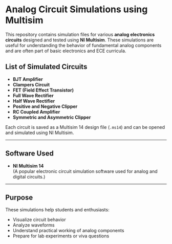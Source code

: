 # Analog Circuit Simulations using Multisim

This repository contains simulation files for various **analog electronics circuits** designed and tested using **NI Multisim**. These simulations are useful for understanding the behavior of fundamental analog components and are often part of basic electronics and ECE curricula.

##  List of Simulated Circuits

-  **BJT Amplifier**
-  **Clampers Circuit**
-  **FET (Field Effect Transistor)**
-  **Full Wave Rectifier**
-  **Half Wave Rectifier**
-  **Positive and Negative Clipper**
-  **RC Coupled Amplifier**
-  **Symmetric and Asymmetric Clipper**

Each circuit is saved as a Multisim 14 design file (`.ms14`) and can be opened and simulated using NI Multisim.

---

##  Software Used

- **NI Multisim 14**  
(A popular electronic circuit simulation software used for analog and digital circuits.)

---

##  Purpose

These simulations help students and enthusiasts:
- Visualize circuit behavior
- Analyze waveforms
- Understand practical working of analog components
- Prepare for lab experiments or viva questions



